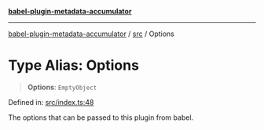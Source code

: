 [**babel-plugin-metadata-accumulator**](../../README.md)

***

[babel-plugin-metadata-accumulator](../../README.md) / [src](../README.md) / Options

# Type Alias: Options

> **Options**: `EmptyObject`

Defined in: [src/index.ts:48](https://github.com/Xunnamius/babel-plugin-metadata-accumulator/blob/834cd6171b06ba444ef3659b0f9b36ab753b30e4/src/index.ts#L48)

The options that can be passed to this plugin from babel.
